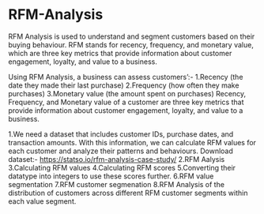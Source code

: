 # RFM-Analysis
RFM Analysis is used to understand and segment customers based on their buying behaviour. RFM stands for recency, frequency, and monetary value, which are three key metrics that provide information about customer engagement, loyalty, and value to a business. 

Using RFM Analysis, a business can assess customers’:-
 1.Recency (the date they made their last purchase)
 2.Frequency (how often they make purchases)
 3.Monetary value (the amount spent on purchases)
   Recency, Frequency, and Monetary value of a customer are three key metrics that provide information about customer engagement, 
   loyalty, and value to a business.

1.We need a dataset that includes customer IDs, purchase dates, and transaction amounts. With this information, we can calculate RFM values for each customer and analyze their patterns and behaviours. Download dataset:- https://statso.io/rfm-analysis-case-study/
2.RFM Aalysis
3.Calculating RFM values
4.Calculating RFM scores
5.Converting their datatype into integers to use these scores further.
6.RFM value segmentation
7.RFM customer segmenation
8.RFM Analysis of the distribution of customers across different RFM customer segments within each value segment.
